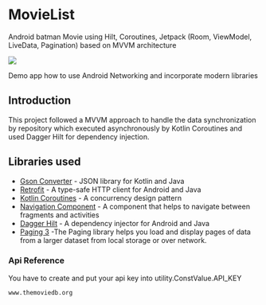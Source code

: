 # MovieList
Android batman Movie using Hilt, Coroutines, Jetpack (Room, ViewModel, LiveData, Pagination) based on MVVM architecture

![](demo.gif)
  
  Demo app how to use Android Networking and incorporate modern libraries

## Introduction

  This project followed a MVVM approach to handle the data synchronization by repository which executed asynchronously by Kotlin Coroutines and used Dagger Hilt for dependency injection.
  
## Libraries used

* [Gson Converter](https://github.com/square/retrofit/tree/master/retrofit-converters/gson) - JSON library for Kotlin and Java
* [Retrofit](https://square.github.io/retrofit/) - A type-safe HTTP client for Android and Java
* [Kotlin Coroutines](https://developer.android.com/kotlin/coroutines) - A concurrency design pattern 
* [Navigation Component](https://developer.android.com/guide/navigation/navigation-getting-started) -  A component that helps to navigate between fragments and activities 
* [Dagger Hilt](https://dagger.dev/hilt/) - A dependency injector for Android and Java
* [Paging 3](https://developer.android.com/topic/libraries/architecture/paging/v3-overview) -The Paging library helps you load and display pages of data from a larger dataset from local storage or over network. 


### Api Reference
You have to create and put your api key into utility.ConstValue.API_KEY
```
www.themoviedb.org
```
